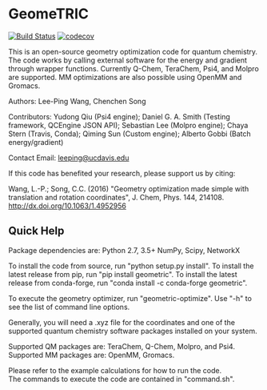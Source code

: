 # GeomeTRIC
[![Build Status](https://travis-ci.org/leeping/geomeTRIC.svg?branch=master)](https://travis-ci.org/leeping/geomeTRIC)
[![codecov](https://codecov.io/gh/leeping/geometric/branch/master/graph/badge.svg)](https://codecov.io/gh/leeping/geometric)

This is an open-source geometry optimization code for quantum
chemistry.  The code works by calling external software for the energy
and gradient through wrapper functions.  Currently Q-Chem, TeraChem, 
Psi4, and Molpro are supported.  MM optimizations are also possible
using OpenMM and Gromacs.

Authors: Lee-Ping Wang, Chenchen Song

Contributors: Yudong Qiu (Psi4 engine); Daniel G. A. Smith (Testing framework, QCEngine JSON API); Sebastian Lee (Molpro engine); Chaya Stern (Travis, Conda); Qiming Sun (Custom engine); Alberto Gobbi (Batch energy/gradient)

Contact Email: leeping@ucdavis.edu

If this code has benefited your research, please support us by citing:

Wang, L.-P.; Song, C.C. (2016) "Geometry optimization made simple with translation and rotation coordinates", J. Chem, Phys. 144, 214108.
http://dx.doi.org/10.1063/1.4952956

## Quick Help

Package dependencies are:
Python 2.7, 3.5+
NumPy, Scipy, NetworkX

To install the code from source, run "python setup.py install".
To install the latest release from pip, run "pip install geometric".
To install the latest release from conda-forge, run "conda install -c conda-forge geometric".

To execute the geometry optimizer, run "geometric-optimize".
Use "-h" to see the list of command line options.

Generally, you will need a .xyz file for the coordinates and 
one of the supported quantum chemistry software packages installed
on your system.

Supported QM packages are: TeraChem, Q-Chem, Molpro, and Psi4.
Supported MM packages are: OpenMM, Gromacs.

Please refer to the example calculations for how to run the code.  
The commands to execute the code are contained in "command.sh".

